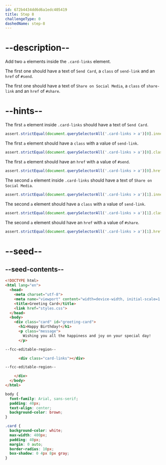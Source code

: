 ```yaml
---
id: 672b4434dd6d6a1edc405419
title: Step 8
challengeType: 0
dashedName: step-8
---
```


# --description--

Add two `a` elements inside the `.card-links` element.

The first one should have a text of `Send Card`, a `class` of `send-link` and an `href` of `#send`.

The first one should have a text of `Share on Social Media`, a `class` of `share-link` and an `href` of `#share`.

# --hints--

The first `a` element inside `.card-links` should have a text of `Send Card`.

```js
assert.strictEqual(document.querySelectorAll('.card-links > a')[0].innerText, "Send Card");
```

The first `a` element should have a `class` with a value of `send-link`.

```js
assert.strictEqual(document.querySelectorAll('.card-links > a')[0].className, "send-link");
```

The first `a` element should have an `href` with a value of `#send`.

```js
assert.strictEqual(document.querySelectorAll('.card-links > a')[0].href, "#send");
```

The second `a` element inside `.card-links` should have a text of `Share on Social Media`.

```js
assert.strictEqual(document.querySelectorAll('.card-links > a')[1].innerText, "Share on Social Media");
```

The second `a` element should have a `class` with a value of `send-link`.

```js
assert.strictEqual(document.querySelectorAll('.card-links > a')[1].className, "send-link");
```

The second `a` element should have an `href` with a value of `#share`.

```js
assert.strictEqual(document.querySelectorAll('.card-links > a')[1].href, "#share");
```

# --seed--

## --seed-contents--

```html
<!DOCTYPE html>
<html lang="en">
  <head>
    <meta charset="utf-8">
    <meta name="viewport" content="width=device-width, initial-scale=1.0">
    <title>Greeting Card</title>
    <link href="styles.css">
  </head>
  <body>
    <div class="card" id="greeting-card">
      <h1>Happy Birthday!</h1>
      <p class="message">
        Wishing you all the happiness and joy on your special day!
      </p>

--fcc-editable-region--

      <div class="card-links"></div>

--fcc-editable-region--

  	</div>
  </body>
</html>

```

```css
body {
  font-family: Arial, sans-serif;
  padding: 40px;
  text-align: center;
  background-color: brown;
}

.card {
  background-color: white;
  max-width: 400px;
  padding: 40px;
  margin: 0 auto;
  border-radius: 10px;
  box-shadow: 0 4px 8px gray;
}

```
